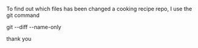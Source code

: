 To find out which files has been changed a cooking recipe repo, 
I use the git command

git --diff --name-only

thank you
